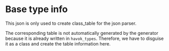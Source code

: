 # Base type info

This json is only used to create class_table for the json parser.

The corresponding table is not automatically generated by the generator because
it is already written in `havok_types`. Therefore, we have to disguise it as a
class and create the table information here.
